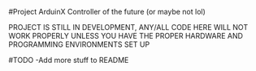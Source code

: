 #Project ArduinX
Controller of the future (or maybe not lol)

PROJECT IS STILL IN DEVELOPMENT, ANY/ALL CODE HERE WILL NOT WORK PROPERLY UNLESS YOU HAVE THE PROPER HARDWARE AND PROGRAMMING ENVIRONMENTS SET UP

#TODO
-Add more stuff to README
